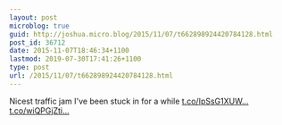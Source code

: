 ```yaml
---
layout: post
microblog: true
guid: http://joshua.micro.blog/2015/11/07/t662898924420784128.html
post_id: 36712
date: 2015-11-07T18:46:34+1100
lastmod: 2019-07-30T17:41:26+1100
type: post
url: /2015/11/07/t662898924420784128.html
---
```

Nicest traffic jam I've been stuck in for a while [t.co/IpSsG1XUW...](https://t.co/IpSsG1XUWI) [t.co/wiQPGjZti...](https://t.co/wiQPGjZtik)

